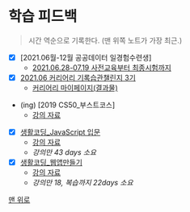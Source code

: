 # 학습 피드백

> 시간 역순으로 기록한다. (맨 위쪽 노트가 가장 최근.)

* [X] [2021.06월-12월 공공데이터 일경험수련생]
    * [2021.06.28-07.19 사전교육부터 최종시험까지](https://github.com/ShinAhYoung21/TIL/blob/main/govDataIntern_pre.md)
* [X] [2021.06 커리어리 기록습관챌린지 3기](https://github.com/ShinAhYoung21/TIL/blob/main/goal_result/careerly_chal.md)
    * [커리어리 마이페이지(결과물)](https://careerly.co.kr/profiles/210528)
* (ing) [2019 CS50_부스트코스]
    * [강의 자료](https://www.boostcourse.org/cs112)
* [X] [생활코딩_JavaScript 입문](https://github.com/ShinAhYoung21/TIL/blob/main/goal_result/JS_syntax.md)
    * [강의 자료](https://youtube.com/playlist?list=PLuHgQVnccGMA4uSig3hCjl7wTDeyIeZVU)
    * *강의만 43 days 소요*
* [X] [생활코딩_웹앱만들기](https://github.com/ShinAhYoung21/TIL/blob/main/goal_result/webApp.md)
    * [강의 자료](https://youtube.com/playlist?list=PLuHgQVnccGMAE4Sn_SYvMw5-qEADJcU-X)
    * *강의만 18, 복습까지 22days 소요*

[맨 위로](#학습-피드백)